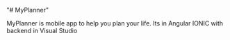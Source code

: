 "# MyPlanner" 

MyPlanner is mobile app to help you plan your life.
Its in Angular IONIC with backend in Visual Studio
